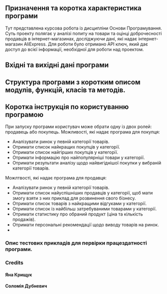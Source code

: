 ## Призначення та коротка характеристика програми
Тут  представлена курсова робота із дисципліни Основи Програмування. Суть проекту полягає у аналізі попиту на товари та оцінці доброчесності продавців в інтернет-магазинах, досліджуючи дані, які надає інтернет-магазин AliExpress.
Для роботи було отримано АРІ ключ, який дає доступ до всієї інформації, необхідної для роботи над проектом.

## Вхідні та вихідні дані програми
## Структура програми з коротким описом модулів, функцій, класів та методів.



## Коротка інструкція по користуванню програмою
При запуску програми користувач може обрати одну із двох ролей: продавець або покупець.
Можливості, які надає програма для покупця:
* Аналізувати ринок у певній категорії товарів.
* Отримати список найкращих покупців у категорії.
* Отримати список найгірших покупців у категорії.
* Отримати інформацію про найпопулярніші товари у категорії.
* Отримати результати аналізу щодо найвигіднішої покупки у вибраній категорії товарів.

Можлтвості, які надає програма для продавця:
* Аналізувати ринок у певній категорії товарів.
* Отримати список найуспішніших продавців у категорії, щоб мати змогу взяти з них приклад для розвинення свого бізнесу.
* Отримати список товарів з найкращими відгуками у категорії.
* Отримати список із найбільш затребуваними товарами у категорії.
* Отримати статистику про обраний продукт (ціна та кількість продажів).
* Отримати персональні рекомендації щодо виводу товарів на ринок.
* 

### Опис тестових прикладів для первірки працездатності програми.


### Credits
#### Яна Крищук
#### Соломія Дубневич

 
